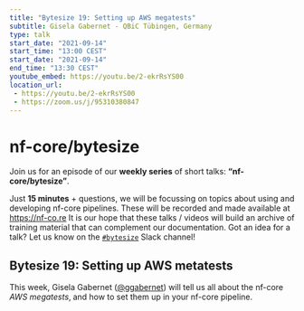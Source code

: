 ```yaml
---
title: "Bytesize 19: Setting up AWS megatests"
subtitle: Gisela Gabernet - QBiC Tübingen, Germany
type: talk
start_date: "2021-09-14"
start_time: "13:00 CEST"
start_date: "2021-09-14"
end_time: "13:30 CEST"
youtube_embed: https://youtu.be/2-ekrRsYS00
location_url:
 - https://youtu.be/2-ekrRsYS00
 - https://zoom.us/j/95310380847
---
```


# nf-core/bytesize

Join us for an episode of our **weekly series** of short talks: **“nf-core/bytesize”**.

Just **15 minutes** + questions, we will be focussing on topics about using and developing nf-core pipelines.
These will be recorded and made available at <https://nf-co.re>
It is our hope that these talks / videos will build an archive of training material that can complement our documentation. Got an idea for a talk? Let us know on the [`#bytesize`](https://nfcore.slack.com/channels/bytesize) Slack channel!

## Bytesize 19: Setting up AWS metatests

This week, Gisela Gabernet ([@ggabernet](http://github.com/ggabernet/)) will tell us all about the nf-core _AWS megatests_‚ and how to set them up in your nf-core pipeline.
